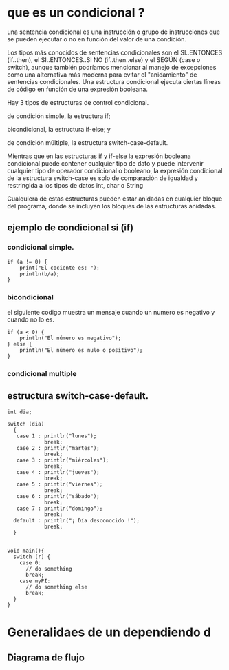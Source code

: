 # que es un condicional ?
 una sentencia condicional es una instrucción o grupo de instrucciones que se pueden ejecutar o no en función del valor de una condición.

 Los tipos más conocidos de sentencias condicionales son el SI..ENTONCES (if..then), el SI..ENTONCES..SI NO (if..then..else) y el SEGÚN (case o switch),
 aunque también podríamos mencionar al manejo de excepciones como una alternativa más moderna para evitar el "anidamiento" de sentencias condicionales.
 Una estructura condicional ejecuta ciertas líneas de código en función de una expresión booleana.

Hay 3 tipos de estructuras de control condicional.

de condición simple, la estructura if;

bicondicional, la estructura if-else; y

de condición múltiple, la estructura switch-case-default.

Mientras que en las estructuras if y if-else la expresión booleana condicional puede contener cualquier tipo de dato y puede intervenir cualquier tipo de operador condicional o booleano, la expresión condicional de la estructura switch-case es solo de comparación de igualdad y restringida a los tipos de datos int, char o String

Cualquiera de estas estructuras pueden estar anidadas en cualquier bloque del programa, donde se incluyen los bloques de las estructuras anidadas.

## ejemplo de condicional si (if)

### condicional simple.

````
if (a != 0) {
    print("El cociente es: ");
    println(b/a);
}

````
### bicondicional

el siguiente codigo muestra un mensaje cuando un numero es negativo y cuando no lo es.

````
if (a < 0) {
    println("El número es negativo");
} else {
    println("El número es nulo o positivo");
}

````
### condicional multiple 

## estructura switch-case-default.

````
int dia;

switch (dia)
  {
   case 1 : println("lunes");
            break;
   case 2 : println("martes");
            break;
   case 3 : println("miércoles");
            break;
   case 4 : println("jueves");
            break;
   case 5 : println("viernes");
            break;
   case 6 : println("sábado");
            break;
   case 7 : println("domingo");
            break;
  default : println("¡ Día desconocido !");
            break;
  }
  
  ````
  
  ````
void main(){
    switch (r) {
      case 0:
        // do something
        break;
      case myPI: 
        // do something else
        break;
    }
}

````
  
  # Generalidaes de un dependiendo d
 
## Diagrama de flujo
